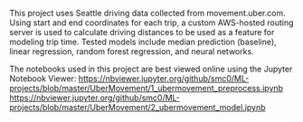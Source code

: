 This project uses Seattle driving data collected from movement.uber.com. Using start and end coordinates for each trip, a custom AWS-hosted routing server is used to calculate driving distances to be used as a feature for modeling trip time. Tested models include median prediction (baseline), linear regression, random forest regression, and neural networks.

The notebooks used in this project are best viewed online using the Jupyter Notebook Viewer:
https://nbviewer.jupyter.org/github/smc0/ML-projects/blob/master/UberMovement/1_ubermovement_preprocess.ipynb
https://nbviewer.jupyter.org/github/smc0/ML-projects/blob/master/UberMovement/2_ubermovement_model.ipynb
